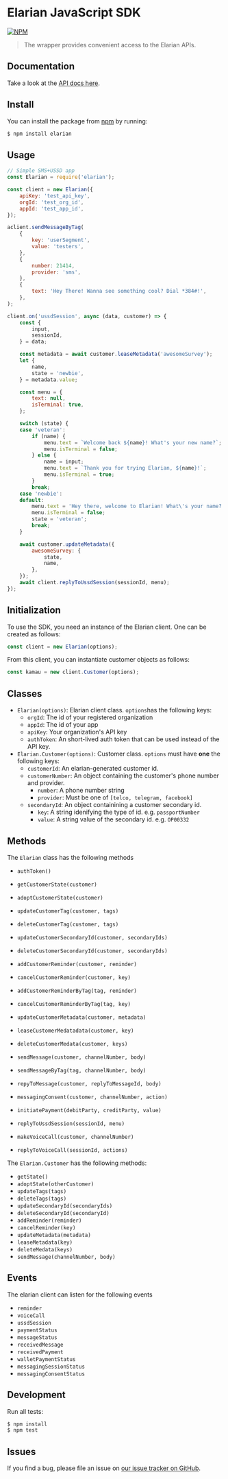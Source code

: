 # Elarian JavaScript SDK

[![NPM](https://nodei.co/npm/elarian.png?downloads=true&downloadRank=true&stars=true)](https://www.npmjs.org/package/elarian)

> The wrapper provides convenient access to the Elarian APIs.

## Documentation

Take a look at the [API docs here](http://docs.elarian.com).


## Install

You can install the package from [npm](https://www.npmjs.com/package/elarian) by running: 

```bash
$ npm install elarian
```

## Usage


```javascript
// Simple SMS+USSD app
const Elarian = require('elarian');

const client = new Elarian({
    apiKey: 'test_api_key',
    orgId: 'test_org_id',
    appId: 'test_app_id',
});

aclient.sendMessageByTag(
    {
        key: 'userSegment',
        value: 'testers',
    },
    {
        number: 21414,
        provider: 'sms',
    },
    {
        text: 'Hey There! Wanna see something cool? Dial *384#!',
    },
);

client.on('ussdSession', async (data, customer) => {
    const {
        input,
        sessionId,
    } = data;

    const metadata = await customer.leaseMetadata('awesomeSurvey');
    let {
        name,
        state = 'newbie',
    } = metadata.value;

    const menu = {
        text: null,
        isTerminal: true,
    };

    switch (state) {
    case 'veteran':
        if (name) {
            menu.text = `Welcome back ${name}! What's your new name?`;
            menu.isTerminal = false;
        } else {
            name = input;
            menu.text = `Thank you for trying Elarian, ${name}!`;
            menu.isTerminal = true;
        }
        break;
    case 'newbie':
    default:
        menu.text = 'Hey there, welcome to Elarian! What\'s your name?';
        menu.isTerminal = false;
        state = 'veteran';
        break;
    }

    await customer.updateMetadata({
        awesomeSurvey: {
            state,
            name,
        },
    });
    await client.replyToUssdSession(sessionId, menu);
});

```

## Initialization

To use the SDK, you need an instance of the Elarian client. One can be created as follows:

```js
const client = new Elarian(options);
```

From this client, you can instantiate customer objects as follows:

```js
const kamau = new client.Customer(options);
```

## Classes

- `Elarian(options)`: Elarian client class. `options`has the following keys:
  - `orgId`: The id of your registered organization
  - `appId`: The id of your app
  - `apiKey`: Your organization's API key
  - `authToken`: An short-lived auth token that can be used instead of the API key.
- `Elarian.Customer(options)`: Customer class. `options` must have **one** the following keys:
  - `customerId`: An elarian-generated customer id.
  - `customerNumber`: An object containing the customer's phone number and provider.
    - `number`: A phone number string
    - `provider`: Must be one of `[telco, telegram, facebook]`
  - `secondaryId`: An object containining a customer secondary id.
    - `key`: A string idenifying the type of id. e.g. `passportNumber`
    - `value`: A string value of the secondary id. e.g. `OP00332`

## Methods

The `Elarian` class has the following methods

- `authToken()`

- `getCustomerState(customer)`
- `adoptCustomerState(customer)`
- `updateCustomerTag(customer, tags)`
- `deleteCustomerTag(customer, tags)`
- `updateCustomerSecondaryId(customer, secondaryIds)`
- `deleteCustomerSecondaryId(customer, secondaryIds)`
- `addCustomerReminder(customer, reminder)`
- `cancelCustomerReminder(customer, key)`
- `addCustomerReminderByTag(tag, reminder)`
- `cancelCustomerReminderByTag(tag, key)`
- `updateCustomerMetadata(customer, metadata)`
- `leaseCustomerMedatadata(customer, key)`
- `deleteCustomerMedata(customer, keys)`
- `sendMessage(customer, channelNumber, body)`
- `sendMessageByTag(tag, channelNumber, body)`
- `repyToMessage(customer, replyToMessageId, body)`
- `messagingConsent(customer, channelNumber, action)`
- `initiatePayment(debitParty, creditParty, value)`
- `replyToUssdSession(sessionId, menu)`
- `makeVoiceCall(customer, channelNumber)`
- `replyToVoiceCall(sessionId, actions)`

The `Elarian.Customer` has the following methods:

- `getState()`
- `adoptState(otherCustomer)`
- `updateTags(tags)`
- `deleteTags(tags)`
- `updateSecondaryId(secondaryIds)`
- `deleteSecondaryId(secondaryId)`
- `addReminder(reminder)`
- `cancelReminder(key)`
- `updateMetadata(metadata)`
- `leaseMetadata(key)`
- `deleteMedata(keys)`
- `sendMessage(channelNumber, body)`

##  Events

The elarian client can listen for the following events

- `reminder`
- `voiceCall`
- `ussdSession`
- `paymentStatus`
- `messageStatus`
- `receivedMessage`
- `receivedPayment`
- `walletPaymentStatus`
- `messagingSessionStatus`
- `messagingConsentStatus`

## Development

Run all tests:

```bash
$ npm install
$ npm test
```

## Issues

If you find a bug, please file an issue on [our issue tracker on GitHub](https://github.com/ElarianLtd/node-sdk/issues).